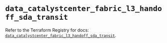 # `data_catalystcenter_fabric_l3_handoff_sda_transit`

Refer to the Terraform Registry for docs: [`data_catalystcenter_fabric_l3_handoff_sda_transit`](https://registry.terraform.io/providers/ciscodevnet/catalystcenter/0.4.0/docs/data-sources/fabric_l3_handoff_sda_transit).
